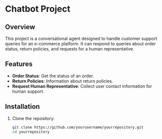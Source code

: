 
# Chatbot Project

## Overview
This project is a conversational agent designed to handle customer support queries for an e-commerce platform. It can respond to queries about order status, return policies, and requests for a human representative.

## Features
- **Order Status**: Get the status of an order.
- **Return Policies**: Information about return policies.
- **Request Human Representative**: Collect user contact information for human support.

## Installation

1. Clone the repository:
   ```sh
   git clone https://github.com/yourusername/yourrepository.git
   cd yourrepository
